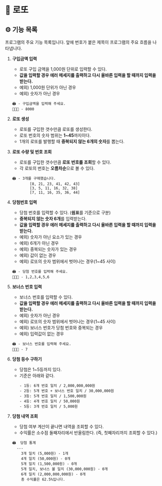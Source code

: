 # **💸 로또**

## **⚙️** 기능 목록

프로그램의 주요 기능 목록입니다.
앞에 번호가 붙은 제목이 프로그램의 주요 흐름을 나타냅니다.

1. **구입금액 입력**

    - 로또 구입 금액을 1,000원 단위로 입력할 수 있다.
    - **값을 입력할 경우 에러 메세지를 출력하고 다시 올바른 입력을 할 때까지 입력을 받는다.**
    - 예외) 1,000원 단위가 아닌 경우
    - 예외) 숫자가 아닌 경우

    ```
    🖨️ - 구입금액을 입력해 주세요.
    🧑🏻‍💻 - 8000
    ```

2. **로또 생성**
    - 로또를 구입한 갯수만큼 로또를 생성한다.
    - 로또 번호의 숫자 범위는 **1~45**까지이다.
    - 1개의 로또를 발행할 때 **중복되지 않는 6개의 숫자**를 뽑는다.
3. **로또 수량 및 번호 조회**

    - 로또를 구입한 갯수만큼 **로또 번호를 조회**할 수 있다.
    - 각 로또의 번호는 **오름차순**으로 볼 수 있다.

    ```
    🖨️ - 3개를 구매했습니다.
    		[8, 21, 23, 41, 42, 43]
    		[3, 5, 11, 16, 32, 38]
    		[7, 11, 16, 35, 36, 44]
    ```

4. **당첨번호 입력**

    - 당첨 번호를 입력할 수 있다. (**쉼표**를 기준으로 구분)
    - **중복되지 않는 숫자 6개**를 입력받는다.
    - **값을 입력할 경우 에러 메세지를 출력하고 다시 올바른 입력을 할 때까지 입력을 받는다.**
    - 예외) 숫자가 아닌 요소가 있는 경우
    - 예외) 6개가 아닌 경우
    - 예외) 중복되는 숫자가 있는 경우
    - 예외) 값이 없는 경우
    - 예외) 로또의 숫자 범위에서 벗어나는 경우(1~45 사이)

    ```
    🖨️ - 당첨 번호를 입력해 주세요.
    🧑🏻‍💻 - 1,2,3,4,5,6
    ```

5. **보너스 번호 입력**

    - 보너스 번호를 입력할 수 있다.
    - **값을 입력할 경우 에러 메세지를 출력하고 다시 올바른 입력을 할 때까지 입력을 받는다.**
    - 예외) 숫자가 아닌 경우
    - 예외) 로또의 숫자 범위에서 벗어나는 경우(1~45 사이)
    - 예외) 보너스 번호가 당첨 번호와 중복되는 경우
    - 예외) 입력값이 없는 경우

    ```
    🖨️ - 보너스 번호를 입력해 주세요.
    🧑🏻‍💻 - 7
    ```

6. **당첨 등수 구하기**
    - 당첨은 1~5등까지 있다.
    - 기준은 아래와 같다.
        ```
        - 1등: 6개 번호 일치 / 2,000,000,000원
        - 2등: 5개 번호 + 보너스 번호 일치 / 30,000,000원
        - 3등: 5개 번호 일치 / 1,500,000원
        - 4등: 4개 번호 일치 / 50,000원
        - 5등: 3개 번호 일치 / 5,000원
        ```
7. **당첨 내역 조회**

    - 당첨 여부 계산이 끝나면 내역을 조회할 수 있다.
    - 수익률은 소수점 둘째자리에서 반올림한다. (즉, 첫째자리까지 조회할 수 있다.)

    ```
    🖨️  당첨 통계
      ---
    	3개 일치 (5,000원) - 1개
    	4개 일치 (50,000원) - 0개
    	5개 일치 (1,500,000원) - 0개
    	5개 일치, 보너스 볼 일치 (30,000,000원) - 0개
    	6개 일치 (2,000,000,000원) - 0개
    	총 수익률은 62.5%입니다.
    ```

